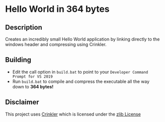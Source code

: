 # Hello World in 364 bytes

## Description
Creates an incredibly small Hello World application by linking directly to the windows header and compressing using Crinkler.

## Building
- Edit the call option in `build.bat` to point to your `Developer Command Prompt for VS 2019`
- Run `build.bat` to compile and compress the executable all the way down to **364 bytes!**

## Disclaimer
This project uses [Crinkler](https://github.com/runestubbe/Crinkler) which is licensed under the [zlib License](Crinkler/LICENSE.txt)